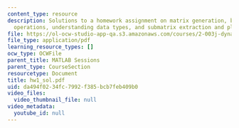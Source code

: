 ```yaml
---
content_type: resource
description: Solutions to a homework assignment on matrix generation, basic matrix
  operations, understanding data types, and submatrix extraction and plotting.
file: https://ol-ocw-studio-app-qa.s3.amazonaws.com/courses/2-003j-dynamics-and-control-i-fall-2007/da494f0234fc7992f385bcb7feb409b0_hw1_sol.pdf
file_type: application/pdf
learning_resource_types: []
ocw_type: OCWFile
parent_title: MATLAB Sessions
parent_type: CourseSection
resourcetype: Document
title: hw1_sol.pdf
uid: da494f02-34fc-7992-f385-bcb7feb409b0
video_files:
  video_thumbnail_file: null
video_metadata:
  youtube_id: null
---
```

